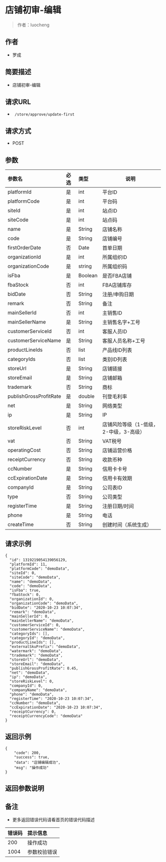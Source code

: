 # 店铺初审-编辑

> 作者：luocheng

## 作者

- 罗成
    
## 简要描述

- 店铺初审-编辑

## 请求URL
- ` /store/approve/update-first`
  
## 请求方式
- POST 

## 参数
|参数名|必选|类型|说明|
|:----    |:---|:----- |-----   |
|platformId |是  |int | 平台ID    |
|platformCode |是  |int | 平台码    |
|siteId |是  |int | 站点ID    |
|siteCode |是  |int | 站点码    |
|name     |是  |String | 店铺名称    |
|code     |是  |String | 店铺编号    |
|firstOrderDate     |否  |Date | 首单日期    |
|organizationId     |是  |int | 所属组织ID    |
|organizationCode     |是  |string | 所属组织码    |
|isFba     |是  |Boolean | 是否FBA店铺    |
|fbaStock     |否  |int | FBA店铺库存    |
|bidDate     |否  |String | 注册/申购日期    |
|remark     |否  |String | 备注    |
|mainSellerId     |否  |int | 主销售ID    |
|mainSellerName     |是  |String | 主销售名字+工号    |
|customerServiceId     |否  |int | 客服人员ID    |
|customerServiceName     |是  |String | 客服人员名称+工号    |
|productLineIds     |否  |list | 产品线ID列表    |
|categoryIds     |否  |list | 类别ID列表    |
|storeUrl     |是  |String | 店铺链接    |
|storeEmail     |是  |String | 店铺邮箱    |
|trademark     |否  |String | 商标    |
|publishGrossProfitRate     |是  |double | 刊登毛利率    |
|net     |是  |String | 网络类型    |
|ip     |是  |String | IP    |
|storeRiskLevel     |否  |int | 店铺风险等级（1-低级，2-中级，3-高级）    |
|vat     |否  |String | VAT税号    |
|operatingCost     |否  |String | 店铺运营价格    |
|receiptCurrency     |否  |String | 收款币种    |
|ccNumber     |是  |String | 信用卡卡号    |
|ccExpirationDate     |是  |String | 信用卡有效期    |
|companyId     |是  |String | 公司表ID    |
|type     |否  |String | 公司类型    |
|registerTime     |是  |String | 注册日期/时间    |
|phone     |是  |String | 电话    |
|createTime     |否  |String | 创建时间（系统生成）    |

## 请求示例

``` 
{
  "id": 1319219054139056129,
  "platformId": 11,
  "platformCode": "demoData",
  "siteId": 0,
  "siteCode": "demoData",
  "name": "demoData",
  "code": "demoData",
  "isFba": true,
  "fbaStock": 0,
  "organizationId": 0,
  "organizationCode": "demoData",
  "bidDate": "2020-10-23 10:07:34",
  "remark": "demoData",
  "mainSellerId": 0,
  "mainSellerName": "demoData",
  "customerServiceId": 0,
  "customerServiceName": "demoData",
  "categoryIds": [],
  "categoryId": "demoData",
  "productLineIds": [],
  "externalSkuPrefix": "demoData",
  "watermark": "demoData",
  "trademark": "demoData",
  "storeUrl": "demoData",
  "storeEmail": "demoData",
  "publishGrossProfitRate": 0.45,
  "net": "demoData",
  "ip": "demoData",
  "storeRiskLevel": 0,
  "companyId": 0,
  "companyName": "demoData",
  "phone": "demoData",
  "registerTime": "2020-10-23 10:07:34",
  "ccNumber": "demoData",
  "ccExpirationDate": "2020-10-23 10:07:34",
  "receiptCurrency": 0,
  "receiptCurrencyCode": "demoData"
}
```


## 返回示例 

``` 
{
    "code": 200,
    "success": true,
    "data": "店铺编辑成功",
    "msg": "操作成功"
}
```

## 返回参数说明 

## 备注 

- 更多返回错误代码请看首页的错误代码描述

|错误码|提示信息|
|:----    |:---|
|200 |操作成功  |
|1004 |参数校验错误  |